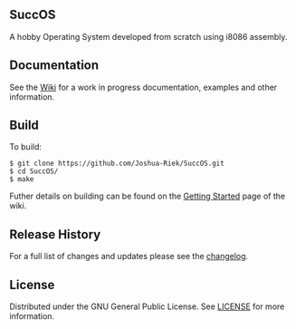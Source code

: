 ## SuccOS
 A hobby Operating System developed from scratch using i8086 assembly.

## Documentation 
See the [Wiki](https://github.com/Joshua-Riek/SuccOS/wiki/Function-Index) for a work in progress documentation, examples and other information.

## Build
To build:
```
$ git clone https://github.com/Joshua-Riek/SuccOS.git
$ cd SuccOS/
$ make
```
Futher details on building can be found on the [Getting Started](https://github.com/Joshua-Riek/SuccOS/wiki/Getting-Started) page of the wiki.

## Release History
For a full list of changes and updates please see the [changelog](https://github.com/Joshua-Riek/SuccOS/blob/master/changelog.org).

## License
Distributed under the GNU General Public License. See [LICENSE](https://github.com/Joshua-Riek/SuccOS/blob/master/LICENSE) for more information.

